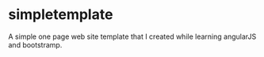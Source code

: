 # simpletemplate
A simple one page web site template that I created while learning angularJS and bootstramp.
